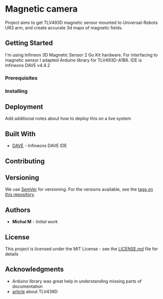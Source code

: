 # Magnetic camera

Project aims to get TLV493D magnetic sensor mounted to Universal-Robots UR3 arm, and create accurate 3d maps of magnetic fields.

## Getting Started

I'm using Infineon 3D Magnetic Sensor 2 Go Kit hardware.
For interfacing to magnetic sensor I adapted Arduino library for TLV493D-A1B6.
IDE is Infineons DAVE v4.4.2

### Prerequisites

### Installing

## Deployment

Add additional notes about how to deploy this on a live system

## Built With

* [DAVE](https://www.infineon.com/cms/en/product/microcontroller/32-bit-industrial-microcontroller-based-on-arm-cortex-m/#!tools) - Infineons DAVE IDE

## Contributing

## Versioning

We use [SemVer](http://semver.org/) for versioning. For the versions available, see the [tags on this repository](https://github.com/your/project/tags). 

## Authors

* **Michal M** - *Initial work*

## License

This project is licensed under the MIT License - see the [LICENSE.md](LICENSE.md) file for details

## Acknowledgments

* Arduino library was great help in understanding missing parts of documentation
* [article](https://www.allaboutcircuits.com/technical-articles/tutorial-and-overview-of-infineons-3d-magnetic-2go-kit/) about TLV439D
